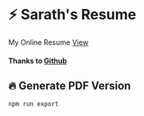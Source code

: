 ⚡️ Sarath's Resume 
=================

My Online Resume [View](http://saratonite.github.io/resume) 

#### Thanks to [Github](http://github.com)

## :fire: Generate PDF Version 
```
npm run export
```


